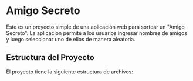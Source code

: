   # Amigo Secreto

Este es un proyecto simple de una aplicación web para sortear un "Amigo Secreto". La aplicación permite a los usuarios ingresar nombres de amigos y luego seleccionar uno de ellos de manera aleatoria.

## Estructura del Proyecto

El proyecto tiene la siguiente estructura de archivos:
